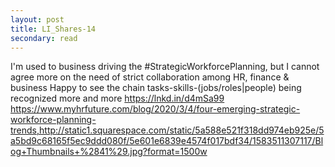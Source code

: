 ```yaml
---
layout: post
title: LI_Shares-14
secondary: read
---
```


I'm used to business driving the #StrategicWorkforcePlanning, but I cannot agree more on the need of strict collaboration among HR, finance & business
Happy to see the chain tasks-skills-(jobs/roles|people) being recognized more and more https://lnkd.in/d4mSa99
https://www.myhrfuture.com/blog/2020/3/4/four-emerging-strategic-workforce-planning-trends,http://static1.squarespace.com/static/5a588e521f318dd974eb925e/5a5bd9c68165f5ec9ddd080f/5e601e6839e4574f017bdf34/1583511307117/Blog+Thumbnails+%2841%29.jpg?format=1500w
